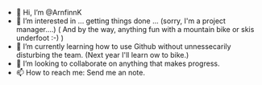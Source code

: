 - 👋 Hi, I’m @ArnfinnK
- 👀 I’m interested in ... getting things done ... (sorry, I'm a project manager....)
( And by the way, anything fun with a mountain bike or skis underfoot :-) )
- 🌱 I’m currently learning how to use Github without unnessecarily disturbing the team.
(Next year I'll learn ow to bike.)
- 💞️ I’m looking to collaborate on anything that makes progress.
- 📫 How to reach me: Send me an note.

<!---
ArnfinnK/ArnfinnK is a ✨ special ✨ repository because its `README.md` (this file) appears on your GitHub profile.
You can click the Preview link to take a look at your changes.
--->
